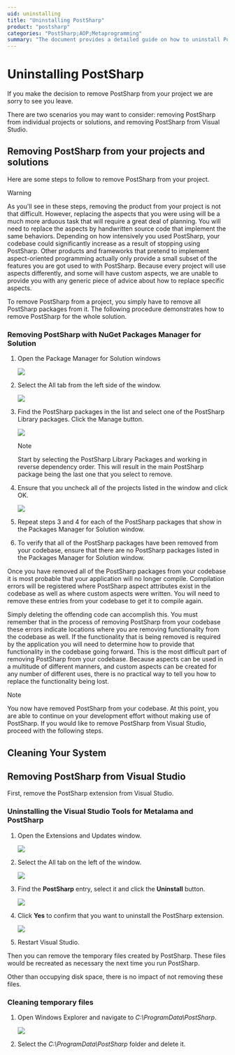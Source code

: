 ```yaml
---
uid: uninstalling
title: "Uninstalling PostSharp"
product: "postsharp"
categories: "PostSharp;AOP;Metaprogramming"
summary: "The document provides a detailed guide on how to uninstall PostSharp from individual projects or solutions and from Visual Studio, including removing PostSharp packages and cleaning temporary files."
---
```

# Uninstalling PostSharp

If you make the decision to remove PostSharp from your project we are sorry to see you leave.

There are two scenarios you may want to consider: removing PostSharp from individual projects or solutions, and removing PostSharp from Visual Studio.


## Removing PostSharp from your projects and solutions

Here are some steps to follow to remove PostSharp from your project.

> [!WARNING]
> As you'll see in these steps, removing the product from your project is not that difficult. However, replacing the aspects that you were using will be a much more arduous task that will require a great deal of planning.
You will need to replace the aspects by handwritten source code that implement the same behaviors. Depending on how intensively you used PostSharp, your codebase could significantly increase as a result of stopping using PostSharp. Other products and frameworks that pretend to implement aspect-oriented programming actually only provide a small subset of the features you are got used to with PostSharp.
Because every project will use aspects differently, and some will have custom aspects, we are unable to provide you with any generic piece of advice about how to replace specific aspects.

To remove PostSharp from a project, you simply have to remove all PostSharp packages from it. The following procedure demonstrates how to remove PostSharp for the whole solution.


### Removing PostSharp with NuGet Packages Manager for Solution

1. Open the Package Manager for Solution windows

    ![](uninstall4.png)


2. Select the All tab from the left side of the window.

    ![](uninstall5.png)


3. Find the PostSharp packages in the list and select one of the PostSharp Library packages. Click the Manage button.

    ![](uninstall6.png)

    > [!NOTE]
    > Start by selecting the PostSharp Library Packages and working in reverse dependency order. This will result in the main PostSharp package being the last one that you select to remove.


4. Ensure that you uncheck all of the projects listed in the window and click OK.

    ![](uninstall7.PNG)


5. Repeat steps 3 and 4 for each of the PostSharp packages that show in the Packages Manager for Solution window.


6. To verify that all of the PostSharp packages have been removed from your codebase, ensure that there are no PostSharp packages listed in the Packages Manager for Solution window.


Once you have removed all of the PostSharp packages from your codebase it is most probable that your application will no longer compile. Compilation errors will be registered where PostSharp aspect attributes exist in the codebase as well as where custom aspects were written. You will need to remove these entries from your codebase to get it to compile again.

Simply deleting the offending code can accomplish this. You must remember that in the process of removing PostSharp from your codebase these errors indicate locations where you are removing functionality from the codebase as well. If the functionality that is being removed is required by the application you will need to determine how to provide that functionality in the codebase going forward. This is the most difficult part of removing PostSharp from your codebase. Because aspects can be used in a multitude of different manners, and custom aspects can be created for any number of different uses, there is no practical way to tell you how to replace the functionality being lost.

> [!NOTE]
> You now have removed PostSharp from your codebase. At this point, you are able to continue on your development effort without making use of PostSharp.
If you would like to remove PostSharp from Visual Studio, proceed with the following steps.


## Cleaning Your System


## Removing PostSharp from Visual Studio

First, remove the PostSharp extension from Visual Studio.


### Uninstalling the Visual Studio Tools for Metalama and PostSharp

1. Open the Extensions and Updates window.

    ![](uninstall12.png)


2. Select the All tab on the left of the window.

    ![](uninstall13.png)


3. Find the **PostSharp** entry, select it and click the **Uninstall** button. 

    ![](uninstall14.png)


4. Click **Yes** to confirm that you want to uninstall the PostSharp extension. 

    ![](uninstall15.PNG)


5. Restart Visual Studio.


Then you can remove the temporary files created by PostSharp. These files would be recreated as necessary the next time you run PostSharp.

Other than occupying disk space, there is no impact of not removing these files.


### Cleaning temporary files

1. Open Windows Explorer and navigate to *C:\ProgramData\PostSharp*. 

    ![](uninstall11.png)


2. Select the *C:\ProgramData\PostSharp* folder and delete it. 



